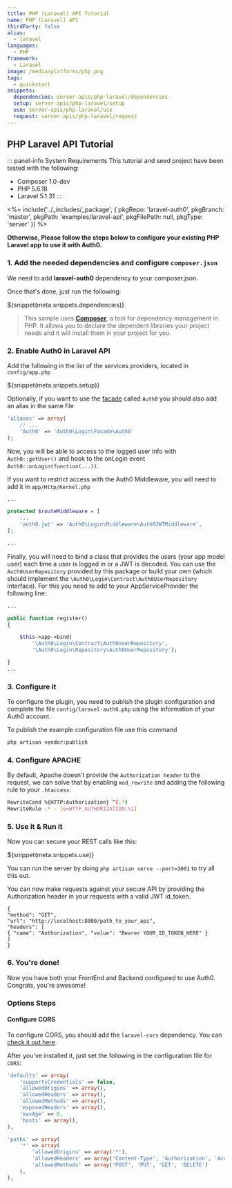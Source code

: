 ```yaml
---
title: PHP (Laravel) API Tutorial
name: PHP (Laravel) API
thirdParty: false
alias:
  - laravel
languages:
  - PHP
framework:
  - Laravel
image: /media/platforms/php.png
tags:
  - quickstart
snippets:
  dependencies: server-apis/php-laravel/dependencies
  setup: server-apis/php-laravel/setup
  use: server-apis/php-laravel/use
  request: server-apis/php-laravel/request
---
```


## PHP Laravel API Tutorial

::: panel-info System Requirements This tutorial and seed project have been tested with the following:
* Composer 1.0-dev
* PHP 5.6.18
* Laravel 5.1.31
 :::

<%= include('../_includes/_package', {
  pkgRepo: 'laravel-auth0',
  pkgBranch: 'master',
  pkgPath: 'examples/laravel-api',
  pkgFilePath: null,
  pkgType: 'server'
}) %>

**Otherwise, Please follow the steps below to configure your existing PHP Laravel app to use it with Auth0.**

### 1. Add the needed dependencies and configure `composer.json`

We need to add **laravel-auth0** dependency to your composer.json.

Once that's done, just run the following:

${snippet(meta.snippets.dependencies)}

> This sample uses **[Composer](https://getcomposer.org/doc/00-intro.md)**, a tool for dependency management in PHP. It allows you to declare the dependent libraries your project needs and it will install them in your project for you.

### 2. Enable Auth0 in Laravel API

Add the following in the list of the services providers, located in `config/app.php`

${snippet(meta.snippets.setup)}

Optionally, if you want to use the [facade](http://laravel.com/docs/facades) called `Auth0` you should also add an alias in the same file

```php
'aliases' => array(
    // ...
    'Auth0' => 'Auth0\Login\Facade\Auth0'
);
```

Now, you will be able to access to the logged user info with `Auth0::getUser()` and hook to the onLogin event  `Auth0::onLogin(function(...))`.

If you want to restrict access with the Auth0 Middleware, you will need to add it in `app/Http/Kernel.php`

```php
...

protected $routeMiddleware = [
	...
	'auth0.jwt' => 'Auth0\Login\Middleware\Auth0JWTMiddleware',
];

...

```

Finally, you will need to bind a class that provides the users (your app model user) each time a user is logged in or a JWT is decoded. You can use the `Auth0UserRepository` provided by this package or build your own (which should implement the `\Auth0\Login\Contract\Auth0UserRepository` interface).
For this you need to add to your AppServiceProvider the following line:

```php
...

public function register()
{

    $this->app->bind(
        '\Auth0\Login\Contract\Auth0UserRepository',
        '\Auth0\Login\Repository\Auth0UserRepository');

}
...

```

### 3. Configure it

To configure the plugin, you need to publish the plugin configuration and complete the file `config/laravel-auth0.php` using the information of your Auth0 account.

To publish the example configuration file use this command

```bash
php artisan vendor:publish
```

### 4. Configure APACHE

By default, Apache doesn't provide the `Authorization header` to the request, we can solve that by enabling `mod_rewrite` and adding the following rule to your `.htaccess`:

```bash
RewriteCond %{HTTP:Authorization} ^(.*)
RewriteRule .* - [e=HTTP_AUTHORIZATION:%1]
```

### 5. Use it & Run it

Now you can secure your REST calls like this:

${snippet(meta.snippets.use)}

You can run the server by doing `php artisan serve --port=3001` to try all this out.

You can now make requests against your secure API by providing the Authorization header in your requests with a valid JWT id_token.
```har
{
"method": "GET",
"url": "http://localhost:8000/path_to_your_api",
"headers": [
{ "name": "Authorization", "value": "Bearer YOUR_ID_TOKEN_HERE" }
]
}
```

### 6. You're done!

Now you have both your FrontEnd and Backend configured to use Auth0. Congrats, you're awesome!

### Options Steps
#### Configure CORS

To configure CORS, you should add the `laravel-cors` dependency. You can [check it out here](https://github.com/barryvdh/laravel-cors).

After you've installed it, just set the following in the configuration file for `CORS`:

```php
'defaults' => array(
    'supportsCredentials' => false,
    'allowedOrigins' => array(),
    'allowedHeaders' => array(),
    'allowedMethods' => array(),
    'exposedHeaders' => array(),
    'maxAge' => 0,
    'hosts' => array(),
),

'paths' => array(
    '*' => array(
        'allowedOrigins' => array('*'),
        'allowedHeaders' => array('Content-Type', 'Authorization', 'Accept'),
        'allowedMethods' => array('POST', 'PUT', 'GET', 'DELETE')
    ),
),
```
